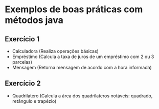 # Exemplos de boas práticas com métodos java

## Exercício 1

 - Calculadora (Realiza operações básicas)
 - Empréstimo (Calcula a taxa de juros de um empréstimo com 2 ou 3 parcelas)
 - Mensagem (Retorna mensagem de acordo com a hora informada)
 
 ## Exercício 2
 
  - Quadrilatero (Calcula a área dos quadrilateros notáveis: quadrado, retângulo e trapézio)
